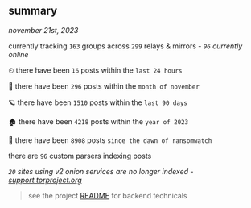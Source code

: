 
## summary
_november 21st, 2023_

currently tracking `163` groups across `299` relays & mirrors - _`96` currently online_

⏲ there have been `16` posts within the `last 24 hours`

🦈 there have been `296` posts within the `month of november`

🪐 there have been `1510` posts within the `last 90 days`

🏚 there have been `4218` posts within the `year of 2023`

🦕 there have been `8908` posts `since the dawn of ransomwatch`

there are `96` custom parsers indexing posts

_`20` sites using v2 onion services are no longer indexed - [support.torproject.org](https://support.torproject.org/onionservices/v2-deprecation/)_

> see the project [README](https://github.com/joshhighet/ransomwatch#ransomwatch--) for backend technicals
